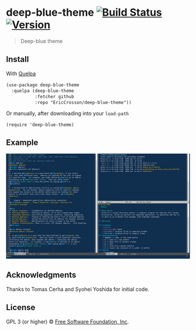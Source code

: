 # deep-blue-theme [![Build Status](https://travis-ci.org/EricCrosson/deep-blue-theme.svg?branch=master)](https://travis-ci.org/EricCrosson/deep-blue-theme) [![Version](https://img.shields.io/github/tag/EricCrosson/deep-blue-theme.svg)](https://github.com/EricCrosson/deep-blue-theme/releases)

> Deep-blue theme

## Install

With [Quelpa](https://framagit.org/steckerhalter/quelpa)

``` {.sourceCode .lisp}
(use-package deep-blue-theme
  :quelpa (deep-blue-theme
           :fetcher github
           :repo "EricCrosson/deep-blue-theme"))
```

Or manually, after downloading into your `load-path`

``` {.sourceCode .lisp}
(require 'deep-blue-theme)
```

## Example

![Behold](https://raw.githubusercontent.com/EricCrosson/deep-blue-theme/master/img/demo.png)

## Acknowledgments

Thanks to Tomas Cerha and Syohei Yoshida for initial code.

## License

GPL 3 (or higher) © [Free Software Foundation, Inc](http://www.fsf.org/about).
